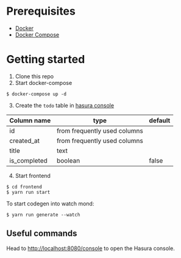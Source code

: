 # Prerequisites

- [Docker](https://docs.docker.com/install/)
- [Docker Compose](https://docs.docker.com/compose/install/)

# Getting started

1. Clone this repo
2. Start docker-compose

```console
$ docker-compose up -d
```

3. Create the `todo` table in [hasura console](http://localhost:8080/console)

| Column name  | type                         | default |
| ------------ | ---------------------------- | ------- |
| id           | from frequently used columns |         |
| created_at   | from frequently used columns |         |
| title        | text                         |         |
| is_completed | boolean                      | false   |

4. Start frontend

```console
$ cd frontend
$ yarn run start
```

To start codegen into watch mond:

```console
$ yarn run generate --watch
```

## Useful commands

Head to <http://localhost:8080/console> to open the Hasura console.
